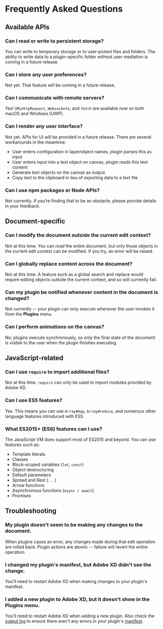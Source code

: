 # Frequently Asked Questions

## Available APIs

### Can I read or write to persistent storage?

You can write to temporary storage or to user-picked files and folders. The ability to write data to a plugin-specific folder without user mediation is coming in a future release.

### Can I store any user preferences?

Not yet. That feature will be coming in a future release.

### Can I communicate with remote servers?

Yes! `XMLHttpRequest`, `Websocket`s, and `fetch` are available now on both macOS and Windows (UWP).

### Can I render any user interface?

Not yet. APIs for UI will be provided in a future release. There are several workarounds in the meantime:

* User enters configuration in layer/object names, plugin parses this as input
* User enters input into a text object on canvas, plugin reads this text content
* Generate text objects on the canvas as output
* Copy text to the clipboard in lieu of exporting data to a text file

### Can I use npm packages or Node APIs?

Not currently. If you’re finding that to be an obstacle, please provide details in your feedback.

## Document-specific

### Can I modify the document outside the current edit context?

Not at this time. You can _read_ the entire document, but only those objects in the current edit context can be modified. If you try, an error will be raised.

### Can I globally replace content across the document?

Not at this time. A feature such as a global search and replace would require editing objects outside the current context, and so will currently fail.

### Can my plugin be notified whenever content in the document is changed?

Not currently -- your plugin can only execute whenever the user invokes it from the **Plugins** menu.

### Can I perform animations on the canvas?

No; plugins execute synchronously, so only the final state of the document is visible to the user when the plugin finishes executing.

## JavaScript-related

### Can I use `require` to import additional files?

Not at this time. `require` can only be used to import modules provided by Adobe XD.

### Can I use ES5 features?

Yes. This means you can use `Array#map`, `Array#reduce`, and numerous other language features introduced with ES5.

### What ES2015+ (ES6) features can I use?

The JavaScript VM does support most of ES2015 and beyond. You can use features such as:

* Template literals
* Classes
* Block-scoped variables (`let`, `const`)
* Object destructuring
* Default parameters
* Spread and Rest (`...`)
* Arrow functions
* Asynchronous functions (`async / await`)
* Promises

## Troubleshooting

### My plugin doesn't seem to be making any changes to the document.

When plugins cause an error, any changes made during that edit operation are rolled back. Plugin actions are atomic -- failure will revert the entire operation.

### I changed my plugin's manifest, but Adobe XD didn't see the change.

You'll need to restart Adobe XD when making changes to your plugin's manifest.

### I added a new plugin to Adobe XD, but it doesn't show in the **Plugins** menu.

You'll need to restart Adobe XD when adding a new plugin. Also check the [output log](./guides/getting-started.md#Viewing-Plugin-Logs) to ensure there aren't any errors in your plugin's [manifest](./reference/manifest.md).
